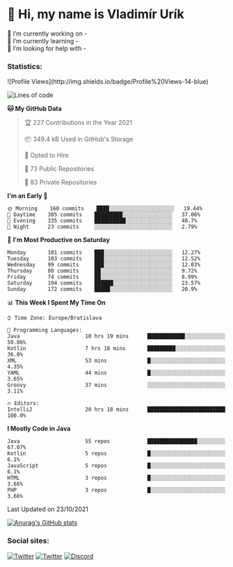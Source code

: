 <h1> 👋 Hi, my name is Vladimír Urík</h1>
<p>
 🔭 I’m currently working on -<br>
 🌱 I’m currently learning -<br>
 🤔 I’m looking for help with -<br>
</p>
<h3>Statistics:</h3>
<!--START_SECTION:waka-->
![Profile Views](http://img.shields.io/badge/Profile%20Views-14-blue)

![Lines of code](https://img.shields.io/badge/From%20Hello%20World%20I%27ve%20Written-3.9%20million%20lines%20of%20code-blue)

**🐱 My GitHub Data** 

> 🏆 227 Contributions in the Year 2021
 > 
> 📦 349.4 kB Used in GitHub's Storage 
 > 
> 💼 Opted to Hire
 > 
> 📜 73 Public Repositories 
 > 
> 🔑 83 Private Repositories  
 > 
**I'm an Early 🐤** 

```text
🌞 Morning    160 commits    ████░░░░░░░░░░░░░░░░░░░░░   19.44% 
🌆 Daytime    305 commits    █████████░░░░░░░░░░░░░░░░   37.06% 
🌃 Evening    335 commits    ██████████░░░░░░░░░░░░░░░   40.7% 
🌙 Night      23 commits     ░░░░░░░░░░░░░░░░░░░░░░░░░   2.79%

```
📅 **I'm Most Productive on Saturday** 

```text
Monday       101 commits    ███░░░░░░░░░░░░░░░░░░░░░░   12.27% 
Tuesday      103 commits    ███░░░░░░░░░░░░░░░░░░░░░░   12.52% 
Wednesday    99 commits     ███░░░░░░░░░░░░░░░░░░░░░░   12.03% 
Thursday     80 commits     ██░░░░░░░░░░░░░░░░░░░░░░░   9.72% 
Friday       74 commits     ██░░░░░░░░░░░░░░░░░░░░░░░   8.99% 
Saturday     194 commits    ██████░░░░░░░░░░░░░░░░░░░   23.57% 
Sunday       172 commits    █████░░░░░░░░░░░░░░░░░░░░   20.9%

```


📊 **This Week I Spent My Time On** 

```text
⌚︎ Time Zone: Europe/Bratislava

💬 Programming Languages: 
Java                     10 hrs 19 mins      ████████████░░░░░░░░░░░░░   50.86% 
Kotlin                   7 hrs 18 mins       █████████░░░░░░░░░░░░░░░░   36.0% 
XML                      53 mins             █░░░░░░░░░░░░░░░░░░░░░░░░   4.35% 
YAML                     44 mins             █░░░░░░░░░░░░░░░░░░░░░░░░   3.65% 
Groovy                   37 mins             ░░░░░░░░░░░░░░░░░░░░░░░░░   3.11%

🔥 Editors: 
IntelliJ                 20 hrs 18 mins      █████████████████████████   100.0%

```

**I Mostly Code in Java** 

```text
Java                     55 repos            ████████████████░░░░░░░░░   67.07% 
Kotlin                   5 repos             █░░░░░░░░░░░░░░░░░░░░░░░░   6.1% 
JavaScript               5 repos             █░░░░░░░░░░░░░░░░░░░░░░░░   6.1% 
HTML                     3 repos             █░░░░░░░░░░░░░░░░░░░░░░░░   3.66% 
PHP                      3 repos             █░░░░░░░░░░░░░░░░░░░░░░░░   3.66%

```



 Last Updated on 23/10/2021
<!--END_SECTION:waka-->

[![Anurag's GitHub stats](https://github-readme-stats.vercel.app/api?username=vladimir-urik)](https://github.com/anuraghazra/github-readme-stats)

<h3>Social sites:</h3>
<p><a href="https://twitter.com/GGGEDR" target="_blank"><img alt="Twitter" src="https://img.shields.io/badge/twitter-%231DA1F2.svg?&style=for-the-badge&logo=twitter&logoColor=white" /></a> <a href="https://www.reddit.com/user/GGGEDR" target="_blank"><img alt="Twitter" src="https://img.shields.io/badge/reddit-%23FE6262.svg?&style=for-the-badge&logo=reddit&logoColor=white" /></a> <a href="https://discord.com/users/535708984959827978" target="_blank"><img alt="Discord" src="https://img.shields.io/badge/discord-%235865f2.svg?&style=for-the-badge&logo=discord&logoColor=white" />
</p>
